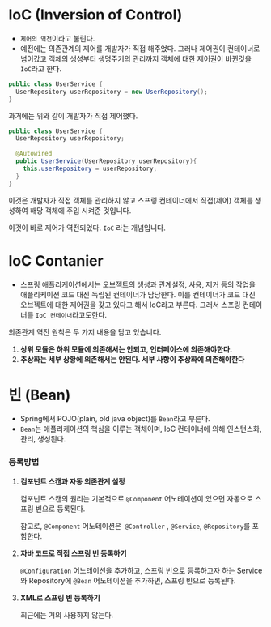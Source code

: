 # IoC (Inversion of Control) 

- `제어의 역전`이라고 불린다.
- 예전에는 의존관계의 제어를 개발자가 직접 해주었다.
  그러나 제어권이 컨테이너로 넘어갔고 객체의 생성부터 생명주기의 관리까지 객체에 대한 제어권이 바뀐것을 `IoC`라고 한다.



```java
public class UserService {
  UserRepository userRepository = new UserRepository(); 
}
```

과거에는 위와 같이 개발자가 직접 제어했다.

```java
public class UserService {
  UserRepository userRepository;
  
  @Autowired
  public UserService(UserRepository userRepository){
    this.userRepository = userRepository;
  }
}
```

이것은 개발자가 직접 객체를 관리하지 않고 스프링 컨테이너에서 직접(제어) 객체를 생성하여 해당 객체에 주입 시켜준 것입니다.



이것이 바로 제어가 역전되었다. `IoC` 라는 개념입니다. 



# IoC Contanier

- 스프링 애플리케이션에서는 오브젝트의 생성과 관계설정, 사용, 제거 등의 작업을 애플리케이션 코드 대신 독립된 컨테이너가 담당한다. 이를 컨테이너가 코드 대신 오브젝트에 대한 제어권을 갖고 있다고 해서 IoC라고 부른다. 그래서 스프링 컨테이너를 `IoC 컨테이너`라고도한다.



의존관계 역전 원칙은 두 가지 내용을 담고 있습니다.

1. **상위 모듈은 하위 모듈에 의존해서는 안되고, 인터페이스에 의존해야한다.**
2. **추상화는 세부 상황에 의존해서는 안된다. 세부 사항이 추상화에 의존해야한다**



# 빈 (Bean)

- Spring에서 POJO(plain, old java object)를 `Bean`라고 부른다.
- `Bean`는 애플리케이션의 핵심을 이루는 객체이며, IoC 컨테이너에 의해 인스턴스화, 관리, 생성된다.



### 등록방법

1. **컴포넌트 스캔과 자동 의존관계 설정**

   컴포넌트 스캔의 원리는 기본적으로 `@Component` 어노테이션이 있으면 자동으로 스프링 빈으로 등록된다.

   참고로, `@Component` 어노테이션은` @Controller` , `@Service`, `@Repository`를 포함한다.
   
2. **자바 코드로 직접 스프링 빈 등록하기**

   `@Configuration` 어노테이션을 추가하고, 스프링 빈으로 등록하고자 하는 Service와 Repository에 `@Bean` 어노테이션을 추가하면, 스프링 빈으로 등록된다.

3. **XML로 스프링 빈 등록하기**

   최근에는 거의 사용하지 않는다.